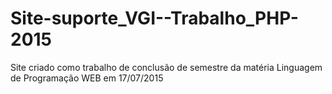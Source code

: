 # Site-suporte_VGI--Trabalho_PHP-2015
Site criado como trabalho de conclusão de semestre da matéria Linguagem de Programação WEB em 17/07/2015
